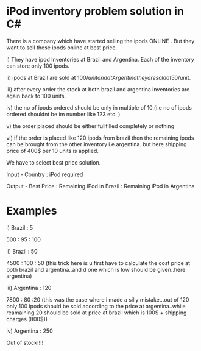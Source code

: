 # iPod inventory problem solution in C#

There is a company which have started selling the ipods ONLINE . But they want to sell these ipods online at best price.

i) They have ipod Inventories at Brazil and Argentina. Each of the inventory can store only 100 ipods.

ii) ipods at Brazil are sold at 100$/unit and at Argentina they are sold at 50$/unit.

iii) after every order the stock at both brazil and argentina inventories are again back to 100 units.

iv) the no of ipods ordered should be only in multiple of 10.(i.e no of ipods ordered shouldnt be im number like 123 etc. )

v) the order placed should be either fullfilled completely or nothing

vi) if the order is placed like 120 ipods from brazil then the remaining ipods can be brought from the other inventory i.e.argentina. but here shipping price of 400$ per 10 units is applied. 

We have to select best price solution.

Input - 
Country : iPod required


Output - 
Best Price : Remaining iPod in Brazil : Remaining iPod in Argentina


# Examples

i) Brazil : 5

500 : 95 : 100

ii) Brazil : 50

4500 : 100 : 50
(this trick here is u first have to calculate the cost price at both brazil and argentina..and d one which is low should be given..here argentina)

iii) Argentina : 120

7800 : 80 :20
(this was the case where i made a silly mistake...out of 120 only 100 ipods should be sold according to the price at argentina..while reamaining 20 should be sold at price at brazil which is 100$ + shipping charges (800$))

iv) Argentina : 250

Out of stock!!!!
